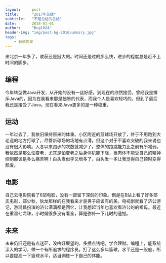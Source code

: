```yaml
---
layout:     post
title:      "2017年总结"
subtitle:   "不是总结的总结"
date:       2018-01-01
author:     "Bug1024"
header-img: "img/post-bg-2016summary.jpg"
tags:
    - 有感而发
---
```

来北京一年多了，收获还是挺大的。时间还是过的那么快，进步的程度总是赶不上时间的脚步。

## 编程
今年转型做Java开发，从开始的没有一丝好感，到现在的欣然接受。曾经我是排斥Java的，因为在我看来那是拙笨的代表，而我个人是喜欢轻巧的。但到了最后我还是接受了Java，现在看来Java更多的是一种稳重。

## 运动
一年过去了，我依旧保持原来的体重。小区附近的篮球场开放了，终于不用跑到大老远的地方打球了，尽管新球场的场地有点滑，但这个对于不喜欢突破的我来说也没有很大影响。入冬以来跑步的次数就减少了，整体的跑跳能力比之前有所减弱。我依然是那么怕变老，尤其是怕变老之后身体机能下降，当肉体不能受自己的精神控制那该是多么痛苦啊！白头发似乎又增多了，白头发一多让我觉得自己顿时变得颓废。

## 电影
自己去电影院看了6部电影，没有一部留下深刻的印象。倒是在B站上看了好多邵氏电影，郑少秋，狄龙那样的在我看来才是男子应该有的美。电视剧就看了济公游记，游鸿昌扮演的济公满满都是回忆，让我想起当年也喜欢看济公的的祖母。最近在重温七龙珠，小时候很多没有看全，算是弥补一下儿时的遗憾。

## 未来
未来仍旧还是有点迷茫，没啥好展望的，多攒点钱吧，学会理财。编程上，能系统深入的学习，做一个有所追求的程序员。打了这么多年篮球，水平还是一般般，所以要提高一下篮球水平，适当训练一下自己的体能。


